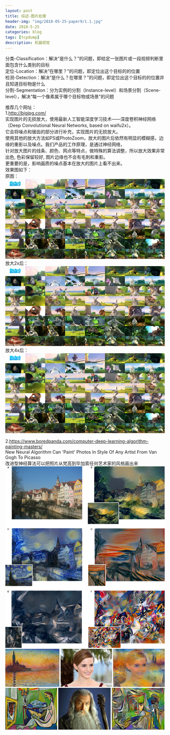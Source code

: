 ```yaml
---
layout: post
title: 综述-图片处理
header-img: "img/2018-05-25-paper9/1.1.jpg"
date: 2018-5-25
categories: blog
tags: [tcpdump]
description: 机器视觉
---
```


分类-Classification：解决“是什么？”的问题，即给定一张图片或一段视频判断里面包含什么类别的目标<br>
定位-Location：解决“在哪里？”的问题，即定位出这个目标的的位置<br>
检测-Detection：解决“是什么？在哪里？”的问题，即定位出这个目标的的位置并且知道目标物是什么<br>
分割-Segmentation：分为实例的分割（Instance-level）和场景分割（Scene-level），解决“每一个像素属于哪个目标物或场景”的问题<br>

推荐几个网址：<br>
1.http://bigjpg.com/<br>
实现图片的无损放大，使用最新人工智能深度学习技术——深度卷积神经网络（Deep Convolutional Neural Networks, based on waifu2x）。<br>
它会将噪点和锯齿的部分进行补充，实现图片的无损放大。<br>
使用其他的放大方法如PS或PhotoZoom，放大的图片后依然有明显的模糊感，边缘的重影以及噪点。我们产品的工作原理，是通过神经网络，<br>
针对放大图片的线条、颜色、网点等特点，做特殊的算法调整，所以放大效果非常出色, 色彩保留较好, 图片边缘也不会有毛刺和重影。<br>
更重要的是，影响画质的噪点基本在放大的图片上看不出来。<br>
效果图如下：<br>
原图：<br>
![](/img/2018-05-25-paper9/2.jpg)<br>
放大2x后：
![](/img/2018-05-25-paper9/2.1.jpg)<br>
放大4x后：
![](/img/2018-05-25-paper9/2.2.jpg)<br>

2.https://www.boredpanda.com/computer-deep-learning-algorithm-painting-masters/<br>
New Neural Algorithm Can 'Paint' Photos In Style Of Any Artist From Van Gogh To Picasso<br>
改进型神经算法可以把照片从梵高到毕加索任何艺术家的风格画出来<br>
![](/img/2018-05-25-paper9/3.jpg)<br>
![](/img/2018-05-25-paper9/4.jpg)<br>
![](/img/2018-05-25-paper9/5.jpg)<br>
